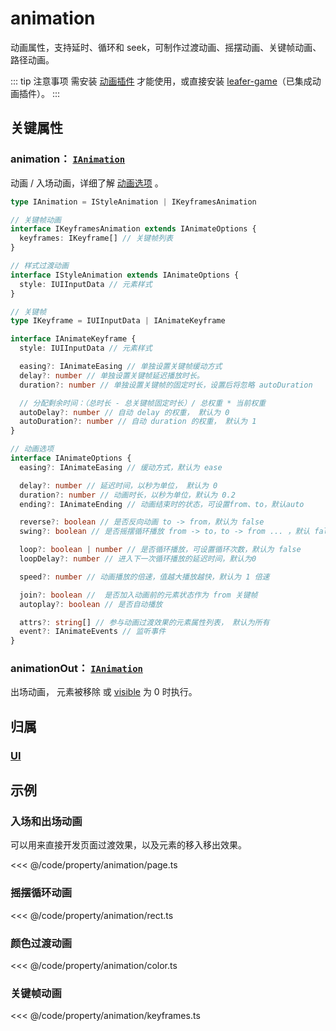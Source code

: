 <script setup>
import Case from '/component/Case.vue'
</script>

# animation

动画属性，支持延时、循环和 seek，可制作过渡动画、摇摆动画、关键帧动画、路径动画。

::: tip 注意事项
需安装 [动画插件](/plugin/in/animate/index.md) 才能使用，或直接安装 [leafer-game](/guide/install/game/start.md)（已集成动画插件）。
:::

<case name="AnimateFrames" editor=false></case>

## 关键属性

### animation： [`IAnimation`](/api/modules.md#ianimation)

动画 / 入场动画，详细了解 [动画选项](/plugin/in/animate/Animate.md#动画选项-只读) 。

```ts
type IAnimation = IStyleAnimation | IKeyframesAnimation

// 关键帧动画
interface IKeyframesAnimation extends IAnimateOptions {
  keyframes: IKeyframe[] // 关键帧列表
}

// 样式过渡动画
interface IStyleAnimation extends IAnimateOptions {
  style: IUIInputData // 元素样式
}

// 关键帧
type IKeyframe = IUIInputData | IAnimateKeyframe

interface IAnimateKeyframe {
  style: IUIInputData // 元素样式

  easing?: IAnimateEasing // 单独设置关键帧缓动方式
  delay?: number // 单独设置关键帧延迟播放时长。
  duration?: number // 单独设置关键帧的固定时长，设置后将忽略 autoDuration

  // 分配剩余时间：（总时长 - 总关键帧固定时长）/ 总权重 * 当前权重
  autoDelay?: number // 自动 delay 的权重， 默认为 0
  autoDuration?: number // 自动 duration 的权重， 默认为 1
}

// 动画选项
interface IAnimateOptions {
  easing?: IAnimateEasing // 缓动方式，默认为 ease

  delay?: number // 延迟时间，以秒为单位， 默认为 0
  duration?: number // 动画时长，以秒为单位，默认为 0.2
  ending?: IAnimateEnding // 动画结束时的状态，可设置from、to，默认auto

  reverse?: boolean // 是否反向动画 to -> from，默认为 false
  swing?: boolean // 是否摇摆循环播放 from -> to，to -> from ... ，默认 false

  loop?: boolean | number // 是否循环播放，可设置循环次数，默认为 false
  loopDelay?: number // 进入下一次循环播放的延迟时间，默认为0

  speed?: number // 动画播放的倍速，值越大播放越快，默认为 1 倍速

  join?: boolean //  是否加入动画前的元素状态作为 from 关键帧
  autoplay?: boolean // 是否自动播放

  attrs?: string[] // 参与动画过渡效果的元素属性列表， 默认为所有
  event?: IAnimateEvents // 监听事件
}
```

### animationOut： [`IAnimation`](/api/modules.md#ianimation)

出场动画， 元素被移除 或 [visible](/reference/property/visible) 为 0 时执行。

## 归属

### [UI](/reference/display/UI.md#交互状态)

## 示例

### 入场和出场动画

可以用来直接开发页面过渡效果，以及元素的移入移出效果。

<case name="AnimatePage" editor=false></case>

<<< @/code/property/animation/page.ts

<case name="Animate" editor=false></case>

### 摇摆循环动画

<<< @/code/property/animation/rect.ts

<case name="AnimateColor" editor=false></case>

### 颜色过渡动画

<<< @/code/property/animation/color.ts

<case name="AnimateFrames" editor=false></case>

### 关键帧动画

<<< @/code/property/animation/keyframes.ts
